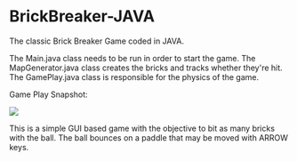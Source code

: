# BrickBreaker-JAVA
The classic Brick Breaker Game coded in JAVA.

The Main.java class needs to be run in order to start the game.
The MapGenerator.java class creates the bricks and tracks whether they're hit. The GamePlay.java class is responsible for the physics of the game.
  
  
Game Play Snapshot:

![](https://user-images.githubusercontent.com/47673815/79040398-c7622480-7c05-11ea-923b-38a28be6b290.png)

This is a simple GUI based game with the objective to bit as many bricks with the ball. The ball bounces on a paddle that may be moved with ARROW keys.
